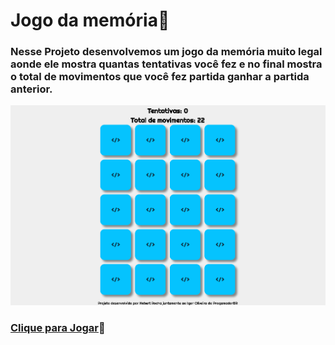 # Jogo da memória🎲
 
### Nesse Projeto desenvolvemos um jogo da memória muito legal aonde ele mostra quantas tentativas você fez e no final mostra o total de movimentos que você fez partida ganhar a partida anterior.

<img src="https://github.com/Hebert324/jogo-da-memoria/blob/main/github/jogo%20da%20memoria.gif">

### <a href="https://jogodamemoriatop.netlify.app">Clique para Jogar</a>🎲
